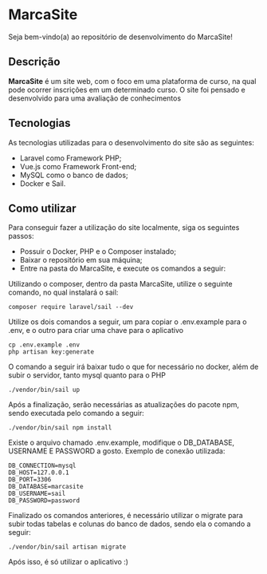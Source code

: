 # MarcaSite

Seja bem-vindo(a) ao repositório de desenvolvimento do MarcaSite!

## Descrição

**MarcaSite** é um site web, com o foco em uma plataforma de curso, na qual pode ocorrer inscrições em um determinado curso.
O site foi pensado e desenvolvido para uma avaliação de conhecimentos

## Tecnologias

As tecnologias utilizadas para o desenvolvimento do site são as seguintes:

- Laravel como Framework PHP;
- Vue.js como Framework Front-end;
- MySQL como o banco de dados;
- Docker e Sail.

## Como utilizar
Para conseguir fazer a utilização do site localmente, siga os seguintes passos:
- Possuir o Docker, PHP e o  Composer instalado;
- Baixar o repositório em sua máquina;
- Entre na pasta do MarcaSite, e execute os comandos a seguir: 

Utilizando o composer, dentro da pasta MarcaSite, utilize o seguinte comando, no qual instalará o sail:

`composer require laravel/sail --dev`

Utilize os dois comandos a seguir, um para copiar o .env.example para o .env, e o outro para criar uma chave para o aplicativo

```
cp .env.example .env
php artisan key:generate
```
O comando a seguir irá baixar tudo o que for necessário no docker, além de subir o servidor, tanto mysql quanto para o PHP

`./vendor/bin/sail up` 

Após a finalização, serão necessárias as atualizações do pacote npm, sendo executada pelo comando a seguir: 

`./vendor/bin/sail npm install`

Existe o arquivo chamado .env.example, modifique o DB_DATABASE, USERNAME E PASSWORD a gosto.
Exemplo de conexão utilizada:
```
DB_CONNECTION=mysql
DB_HOST=127.0.0.1
DB_PORT=3306
DB_DATABASE=marcasite
DB_USERNAME=sail
DB_PASSWORD=password
```
Finalizado os comandos anteriores, é necessário utilizar o migrate para subir todas tabelas e colunas do banco de dados, sendo ela o comando a seguir:

`./vendor/bin/sail artisan migrate` 

Após isso, é só utilizar o aplicativo :)
